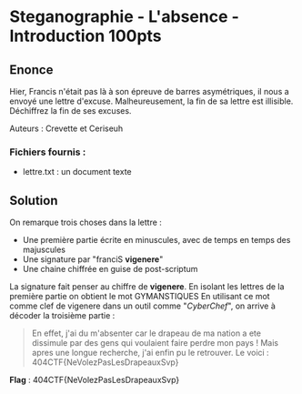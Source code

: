 # Steganographie - L'absence - Introduction 100pts

## Enonce 

Hier, Francis n'était pas là à son épreuve de barres asymétriques, il nous a envoyé une lettre d'excuse. Malheureusement, la fin de sa lettre est illisible.
Déchiffrez la fin de ses excuses.

Auteurs : Crevette et Ceriseuh

### Fichiers fournis :

- lettre.txt : un document texte

## Solution

On remarque trois choses dans la lettre :

- Une première partie écrite en minuscules, avec de temps en temps des majuscules
- Une signature par "franciS **vigenere**"
- Une chaine chiffrée en guise de post-scriptum

La signature fait penser au chiffre de **vigenere**.
En isolant les lettres de la première partie on obtient le mot GYMANSTIQUES
En utilisant ce mot comme clef de vigenere dans un outil comme "*CyberChef*", on arrive à décoder la troisième partie :

> En effet, j'ai du m'absenter car le drapeau de ma nation a ete dissimule par des gens qui voulaient faire perdre mon pays ! Mais apres une longue recherche, j'ai enfin pu le retrouver. Le voici : 404CTF{NeVolezPasLesDrapeauxSvp}

**Flag** : 404CTF{NeVolezPasLesDrapeauxSvp}
